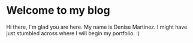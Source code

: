 # Welcome to my blog

Hi there, I'm glad you are here. My name is Denise Martinez. I might have just stumbled across where I will begin my portfolio. :)

